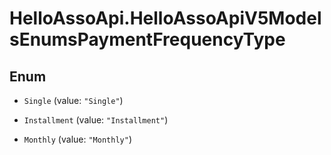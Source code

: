 # HelloAssoApi.HelloAssoApiV5ModelsEnumsPaymentFrequencyType

## Enum


* `Single` (value: `"Single"`)

* `Installment` (value: `"Installment"`)

* `Monthly` (value: `"Monthly"`)


